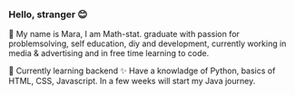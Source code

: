 ### Hello, stranger 😊

👋 My name is Mara, I am Math-stat. graduate with passion for problemsolving, self education, diy and development, currently working in media & advertising and in free time learning to code.

🌱 Currently learning backend 
✨ Have a knowladge of Python, basics of HTML, CSS, Javascript. In a few weeks will start my Java journey. 



